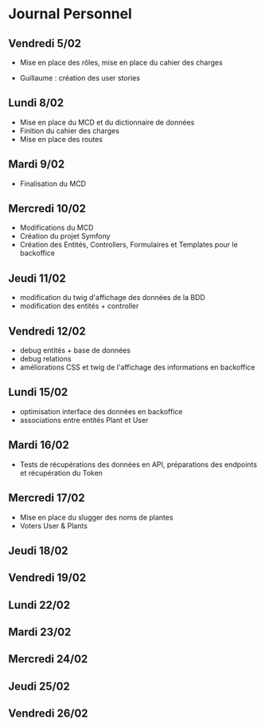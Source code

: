 # Journal Personnel

## Vendredi 5/02

- Mise en place des rôles, mise en place du cahier des charges

- Guillaume : création des user stories

## Lundi 8/02

- Mise en place du MCD et du dictionnaire de données
- Finition du cahier des charges
- Mise en place des routes

## Mardi 9/02

- Finalisation du MCD

## Mercredi 10/02

- Modifications du MCD
- Création du projet Symfony
- Création des Entités, Controllers, Formulaires et Templates pour le backoffice

## Jeudi 11/02

- modification du twig d'affichage des données de la BDD
- modification des entités + controller

## Vendredi 12/02

- debug entités + base de données
- debug relations
- améliorations CSS et twig de l'affichage des informations en backoffice

## Lundi 15/02

- optimisation interface des données en backoffice
- associations entre entités Plant et User

## Mardi 16/02

- Tests de récupérations des données en API, préparations des endpoints et récupération du Token

## Mercredi 17/02

- Mise en place du slugger des noms de plantes
- Voters User & Plants

## Jeudi 18/02

## Vendredi 19/02

## Lundi 22/02

## Mardi 23/02

## Mercredi 24/02

## Jeudi 25/02

## Vendredi 26/02
